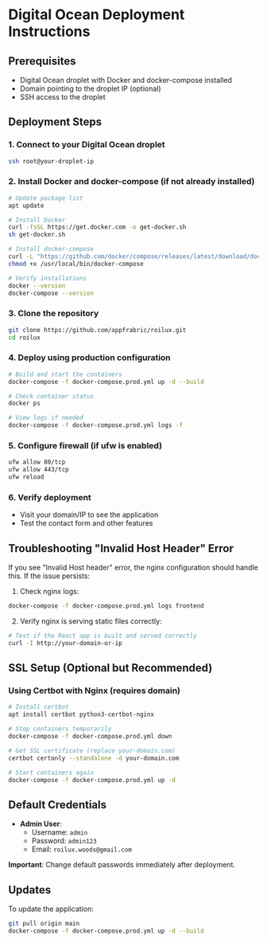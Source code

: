 # Digital Ocean Deployment Instructions

## Prerequisites
- Digital Ocean droplet with Docker and docker-compose installed
- Domain pointing to the droplet IP (optional)
- SSH access to the droplet

## Deployment Steps

### 1. Connect to your Digital Ocean droplet
```bash
ssh root@your-droplet-ip
```

### 2. Install Docker and docker-compose (if not already installed)
```bash
# Update package list
apt update

# Install Docker
curl -fsSL https://get.docker.com -o get-docker.sh
sh get-docker.sh

# Install docker-compose
curl -L "https://github.com/docker/compose/releases/latest/download/docker-compose-$(uname -s)-$(uname -m)" -o /usr/local/bin/docker-compose
chmod +x /usr/local/bin/docker-compose

# Verify installations
docker --version
docker-compose --version
```

### 3. Clone the repository
```bash
git clone https://github.com/appfrabric/roilux.git
cd roilux
```

### 4. Deploy using production configuration
```bash
# Build and start the containers
docker-compose -f docker-compose.prod.yml up -d --build

# Check container status
docker ps

# View logs if needed
docker-compose -f docker-compose.prod.yml logs -f
```

### 5. Configure firewall (if ufw is enabled)
```bash
ufw allow 80/tcp
ufw allow 443/tcp
ufw reload
```

### 6. Verify deployment
- Visit your domain/IP to see the application
- Test the contact form and other features

## Troubleshooting "Invalid Host Header" Error

If you see "Invalid Host header" error, the nginx configuration should handle this. If the issue persists:

1. Check nginx logs:
```bash
docker-compose -f docker-compose.prod.yml logs frontend
```

2. Verify nginx is serving static files correctly:
```bash
# Test if the React app is built and served correctly
curl -I http://your-domain-or-ip
```

## SSL Setup (Optional but Recommended)

### Using Certbot with Nginx (requires domain)
```bash
# Install certbot
apt install certbot python3-certbot-nginx

# Stop containers temporarily
docker-compose -f docker-compose.prod.yml down

# Get SSL certificate (replace your-domain.com)
certbot certonly --standalone -d your-domain.com

# Start containers again
docker-compose -f docker-compose.prod.yml up -d
```

## Default Credentials

- **Admin User**: 
  - Username: `admin`
  - Password: `admin123`
  - Email: `roilux.woods@gmail.com`

**Important**: Change default passwords immediately after deployment.

## Updates

To update the application:
```bash
git pull origin main
docker-compose -f docker-compose.prod.yml up -d --build
```